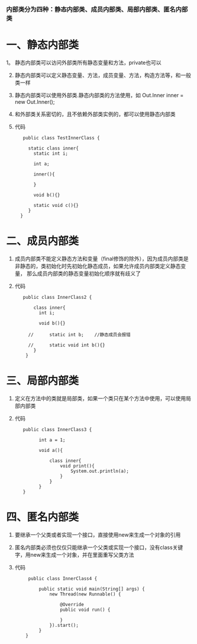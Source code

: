 ### 内部类分为四种：静态内部类、成员内部类、局部内部类、匿名内部类

# 一、静态内部类
1。 静态内部类可以访问外部类所有静态变量和方法，private也可以

2. 静态内部类可以定义静态变量、方法，成员变量、方法，构造方法等，和一般类一样

3. 静态内部类可以使用外部类.静态内部类的方法使用，如 Out.Inner inner = new Out.Inner();

4. 和外部类关系密切的，且不依赖外部类实例的，都可以使用静态内部类

5. 代码
   ```
      public class TestInnerClass {

        static class inner{
          static int i;

          int a;

          inner(){

          }

          void b(){}

          static void c(){}
        }
     }
   ```
   
# 二、成员内部类
1. 成员内部类不能定义静态方法和变量（final修饰的除外），因为成员内部类是非静态的，类初始化时先初始化静态成员，如果允许成员内部类定义静态变量，
   那么成员内部类的静态变量初始化顺序就有歧义了
   
2. 代码
   ```
      public class InnerClass2 {
	
          class inner{
            int i;

            void b(){}

        //		static int b;    //静态成员会报错

        //		static void int b(){}
          }
       }
   ```

# 三、局部内部类
1. 定义在方法中的类就是局部类，如果一个类只在某个方法中使用，可以使用局部内部类

2. 代码
   ```
      public class InnerClass3 {
	 
			int a = 1;

			void a(){

				class inner{
					void print(){
						System.out.println(a);
					}
				}
			}
	  }
   ```
	 
# 四、匿名内部类
1. 要继承一个父类或者实现一个接口，直接使用new来生成一个对象的引用

2. 匿名内部类必须也仅仅只能继承一个父类或实现一个接口，没有class关键字，用new来生成一个对象，并在里面重写父类方法

3. 代码
   ```
	    public class InnerClass4 {

			public static void main(String[] args) {
				new Thread(new Runnable() {

					@Override
					public void run() {

					}
				}).start();
			}
	   }
	 ```

